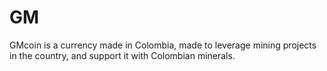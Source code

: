 # GM
GMcoin is a currency made in Colombia, made to leverage mining projects in the country, and support it with Colombian minerals.
